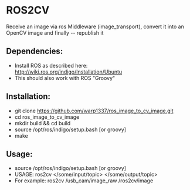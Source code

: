 ROS2CV
======

Receive an image via ros Middleware (image_transport), convert it into an OpenCV image and finally -- republish it

Dependencies: 
--------------

* Install ROS as described here: http://wiki.ros.org/indigo/Installation/Ubuntu
* This should also work with ROS "Groovy"


Installation:
--------------

* git clone https://github.com/warp1337/ros_image_to_cv_image.git
* cd ros_image_to_cv_image
* mkdir build && cd build
* source /opt/ros/indigo/setup.bash [or groovy]
* make

Usage:
------

* source /opt/ros/indigo/setup.bash [or groovy]
* USAGE: ros2cv </some/input/topic> </some/output/topic>
* For example: ros2cv /usb_cam/image_raw /ros2cv/image


 

